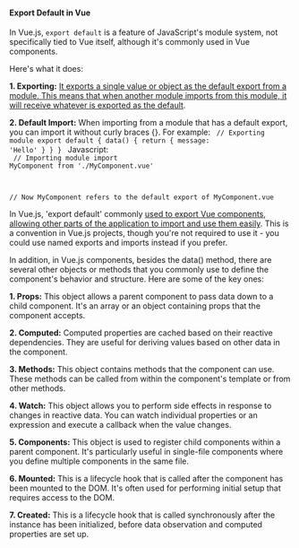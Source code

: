 <h4>Export Default in Vue</h4>


In Vue.js, `export default` is a feature of JavaScript's module system, not specifically tied to Vue itself, although it's commonly used in Vue components.

Here's what it does:

<b>1. Exporting:</b> <ins>It exports a single value or object as the default export from a module. This means that when another module imports from this module, it will receive whatever is exported as the default</ins>.

<b>2. Default Import:</b> When importing from a module that has a default export, you can import it without curly braces {}. For example:
<code>
// Exporting module
export default {
  data() {
    return {
      message: 'Hello'
    }
  }
}
</code>
Javascript:</br>
<code>
// Importing module
import MyComponent from './MyComponent.vue'

// Now MyComponent refers to the default export of MyComponent.vue
</code>

In Vue.js, 'export default' commonly <ins>used to export Vue components, allowing other parts of the application to import and use them easily</ins>. This is a convention in Vue.js projects, though you're not required to use it - you could use named exports and imports instead if you prefer.

In addition, in Vue.js components, besides the data() method, there are several other objects or methods that you commonly use to define the component's behavior and structure. Here are some of the key ones:

<b>1. Props:</b> This object allows a parent component to pass data down to a child component. It's an array or an object containing props that the component accepts.

<b>2. Computed:</b> Computed properties are cached based on their reactive dependencies. They are useful for deriving values based on other data in the component.

<b>3. Methods:</b> This object contains methods that the component can use. These methods can be called from within the component's template or from other methods.

<b>4. Watch:</b> This object allows you to perform side effects in response to changes in reactive data. You can watch individual properties or an expression and execute a callback when the value changes.

<b>5. Components:</b> This object is used to register child components within a parent component. It's particularly useful in single-file components where you define multiple components in the same file.

<b>6. Mounted:</b> This is a lifecycle hook that is called after the component has been mounted to the DOM. It's often used for performing initial setup that requires access to the DOM.

<b>7. Created:</b> This is a lifecycle hook that is called synchronously after the instance has been initialized, before data observation and computed properties are set up.



